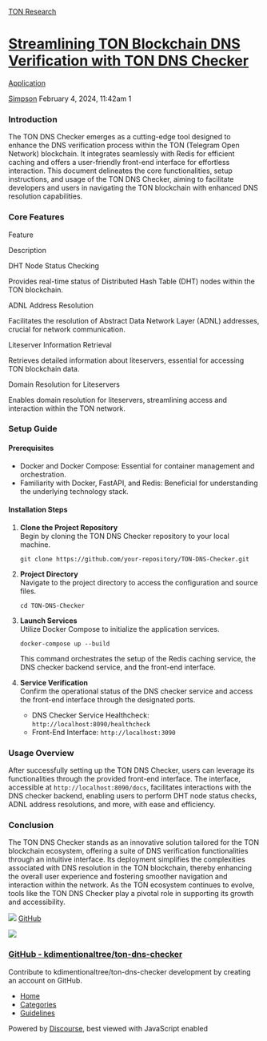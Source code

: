 [TON Research](/)

# [Streamlining TON Blockchain DNS Verification with TON DNS Checker](/t/streamlining-ton-blockchain-dns-verification-with-ton-dns-checker/193)

[Application](/c/application/20) 

    

[Simpson](https://tonresear.ch/u/Simpson)   February 4, 2024, 11:42am  1

### [](#introduction-1)Introduction

The TON DNS Checker emerges as a cutting-edge tool designed to enhance the DNS verification process within the TON (Telegram Open Network) blockchain. It integrates seamlessly with Redis for efficient caching and offers a user-friendly front-end interface for effortless interaction. This document delineates the core functionalities, setup instructions, and usage of the TON DNS Checker, aiming to facilitate developers and users in navigating the TON blockchain with enhanced DNS resolution capabilities.

### [](#core-features-2)Core Features

Feature

Description

DHT Node Status Checking

Provides real-time status of Distributed Hash Table (DHT) nodes within the TON blockchain.

ADNL Address Resolution

Facilitates the resolution of Abstract Data Network Layer (ADNL) addresses, crucial for network communication.

Liteserver Information Retrieval

Retrieves detailed information about liteservers, essential for accessing TON blockchain data.

Domain Resolution for Liteservers

Enables domain resolution for liteservers, streamlining access and interaction within the TON network.

### [](#setup-guide-3)Setup Guide

#### [](#prerequisites-4)Prerequisites

*   Docker and Docker Compose: Essential for container management and orchestration.
*   Familiarity with Docker, FastAPI, and Redis: Beneficial for understanding the underlying technology stack.

#### [](#installation-steps-5)Installation Steps

1.  **Clone the Project Repository**  
    Begin by cloning the TON DNS Checker repository to your local machine.
    
    ```
    git clone https://github.com/your-repository/TON-DNS-Checker.git
    ```
    
2.  **Project Directory**  
    Navigate to the project directory to access the configuration and source files.
    
    ```
    cd TON-DNS-Checker
    ```
    
3.  **Launch Services**  
    Utilize Docker Compose to initialize the application services.
    
    ```
    docker-compose up --build
    ```
    
    This command orchestrates the setup of the Redis caching service, the DNS checker backend service, and the front-end interface.
    
4.  **Service Verification**  
    Confirm the operational status of the DNS checker service and access the front-end interface through the designated ports.
    
    *   DNS Checker Service Healthcheck: `http://localhost:8090/healthcheck`
    *   Front-End Interface: `http://localhost:3090`

### [](#usage-overview-6)Usage Overview

After successfully setting up the TON DNS Checker, users can leverage its functionalities through the provided front-end interface. The interface, accessible at `http://localhost:8090/docs`, facilitates interactions with the DNS checker backend, enabling users to perform DHT node status checks, ADNL address resolutions, and more, with ease and efficiency.

### [](#conclusion-7)Conclusion

The TON DNS Checker stands as an innovative solution tailored for the TON blockchain ecosystem, offering a suite of DNS verification functionalities through an intuitive interface. Its deployment simplifies the complexities associated with DNS resolution in the TON blockchain, thereby enhancing the overall user experience and fostering smoother navigation and interaction within the network. As the TON ecosystem continues to evolve, tools like the TON DNS Checker play a pivotal role in supporting its growth and accessibility.

![](https://github.githubassets.com/favicons/favicon.svg) [GitHub](https://github.com/kdimentionaltree/ton-dns-checker)

![](https://tonresear.ch/uploads/default/optimized/1X/da8c5d339f53313b2e68f45beec1ba3dac310a8d_2_690x345.png)

### [GitHub - kdimentionaltree/ton-dns-checker](https://github.com/kdimentionaltree/ton-dns-checker)

Contribute to kdimentionaltree/ton-dns-checker development by creating an account on GitHub.

 

*   [Home](/)
*   [Categories](/categories)
*   [Guidelines](/guidelines)

Powered by [Discourse](https://www.discourse.org), best viewed with JavaScript enabled